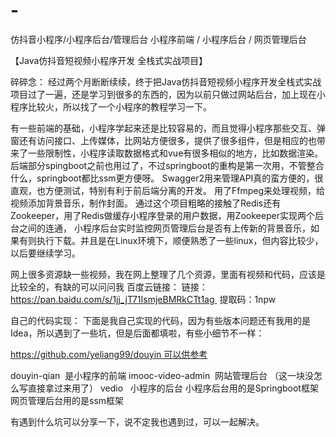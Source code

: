 # -
仿抖音小程序/小程序后台/管理后台
小程序前端 / 小程序后台 / 网页管理后台

【Java仿抖音短视频小程序开发 全栈式实战项目】

碎碎念：
经过两个月断断续续，终于把Java仿抖音短视频小程序开发全栈式实战项目过了一遍，还是学习到很多的东西的，因为以前只做过网站后台，加上现在小程序比较火，所以找了一个小程序的教程学习一下。

有一些前端的基础，小程序学起来还是比较容易的，而且觉得小程序那些交互、弹窗还有访问接口、上传媒体，比网站方便很多，提供了很多组件，但是相应的也带来了一些限制性，小程序读取数据格式和vue有很多相似的地方，比如数据渲染。
后端部分spingboot之前也用过了，不过springboot的重构是第一次用，不管整合什么，springboot都比ssm更方便呀。
Swagger2用来管理API真的蛮方便的，很直观，也方便测试，特别有利于前后端分离的开发。
用了Ffmpeg来处理视频，给视频添加背景音乐，制作封面。
通过这个项目粗略的接触了Redis还有Zookeeper，用了Redis做缓存小程序登录的用户数据，用Zookeeper实现两个后台之间的连通， 小程序后台实时监控网页管理后台是否有上传新的背景音乐，如果有则执行下载。并且是在Linux环境下，顺便熟悉了一些linux，但内容比较少，以后要继续学习。

网上很多资源缺一些视频，我在网上整理了几个资源，里面有视频和代码，应该是比较全的，有缺的可以问问我
百度云链接：
链接：https://pan.baidu.com/s/1jj_jT71IsmjeBMRkCTt1ag 
提取码：1npw 

自己的代码实现：
下面是我自己实现的代码，因为有些版本问题还有我用的是Idea，所以遇到了一些坑，但是后面都填啦，有些小细节不一样：

https://github.com/yeliang99/douyin 可以供参考



douyin-qian  是小程序的前端
imooc-video-admin  网站管理后台 （这一块没怎么写直接拿过来用了）
vedio   小程序的后台
小程序后台用的是Springboot框架 网页管理后台用的是ssm框架

有遇到什么坑可以分享一下，说不定我也遇到过，可以一起解决。
